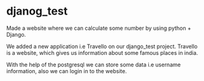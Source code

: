 # djanog_test
Made a website where we can calculate some number by using python + Django. 


We added a new application i.e Travello on our django_test project. Travello is a website, which gives us information about some famous places in india.


With the help of the postgresql we can store some data i.e username information, also we can login in to the website.

